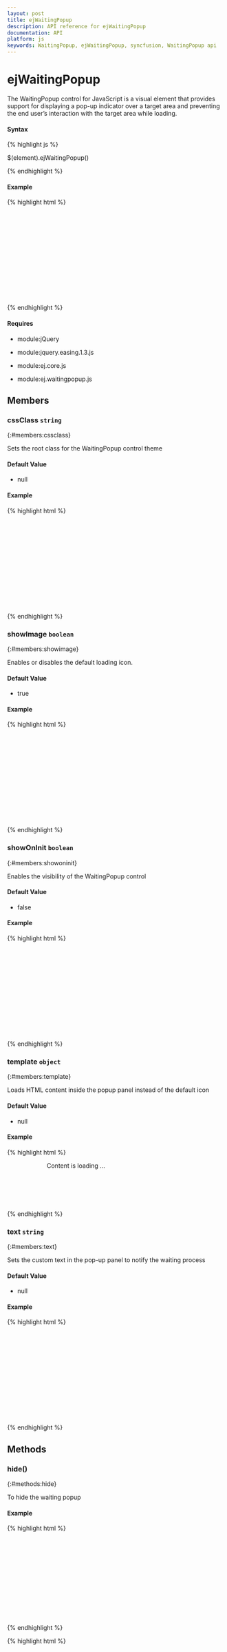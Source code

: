 ```yaml
---
layout: post
title: ejWaitingPopup
description: API reference for ejWaitingPopup
documentation: API
platform: js
keywords: WaitingPopup, ejWaitingPopup, syncfusion, WaitingPopup api 
---
```


# ejWaitingPopup



The WaitingPopup control for JavaScript is a visual element that provides support for displaying a pop-up indicator over a target area and preventing the end user’s interaction with the target area while loading.




#### Syntax

{% highlight js %}

$(element).ejWaitingPopup()

{% endhighlight %}




#### Example



{% highlight html %}
 
 <div id="target"></div>
<script>
// Simple waiting popup creation.
$("#target").ejWaitingPopup({ showOnInit: true });
</script>
<style>
              #target {
            height: 200px;
            width: 600px;
            margin: 0 auto;
        }

       #target_WaitingPopup .e-image {
            display: block;
            height: 70px;
        }
</style>

{% endhighlight %}







#### Requires





* module:jQuery


* module:jquery.easing.1.3.js


* module:ej.core.js


* module:ej.waitingpopup.js




## Members








### cssClass `string`
{:#members:cssclass}








Sets the root class for the WaitingPopup control theme




#### Default Value







* null








#### Example



{% highlight html %}
 
 <div id="target"></div>
<script>
//To Initialize the WaitingPopup with the cssClass  value specified. 
        $("#target").ejWaitingPopup({showOnInit: true, cssClass : 'gradient-lime '});
</script>
<style>
              #target {
            height: 200px;
            width: 600px;
            margin: 0 auto;
        }

       #target_WaitingPopup .e-image {
            display: block;
            height: 70px;
        }
</style>

{% endhighlight %}







### showImage `boolean`
{:#members:showimage}








Enables or disables the default loading icon.




#### Default Value







* true








#### Example



{% highlight html %}
 
 <div id="target"></div>
<script>
//To set showImage API value during initialization  
        $("#target").ejWaitingPopup({ showOnInit: true, showImage: false});
</script>
<style>
              #target {
            height: 200px;
            width: 600px;
            margin: 0 auto;
        }

       #target_WaitingPopup .e-image {
            display: block;
            height: 70px;
        }
</style>

{% endhighlight %}







### showOnInit `boolean`
{:#members:showoninit}








Enables the visibility of the WaitingPopup control




#### Default Value







* false








#### Example



{% highlight html %}
 
 <div id="target"></div>
<script>
//To set showOnInit API value during initialization  
        $("#target").ejWaitingPopup({ showOnInit: true});
</script>
<style>
              #target {
            height: 200px;
            width: 600px;
            margin: 0 auto;
        }

       #target_WaitingPopup .e-image {
            display: block;
            height: 70px;
        }
</style>

{% endhighlight %}







### template `object`
{:#members:template}








Loads HTML content inside the popup panel instead of the default icon




#### Default Value







* null








#### Example



{% highlight html %}
 
<div id="content">
  <div class="block">
  <div class="logo">
</div>
   <div class="text">
    <p> Content is loading ... </p>
     </div>
            </div>
<div class="loader">
</div>
</div>
<script>
//To Initialize the WaitingPopup control with the template value specified.
        $("#target").ejWaitingPopup({ showOnInit: true,template: $('#content') });
</script>
<style>
         
          .block {
            height: 76px;
        }

        .logo {
            background-image: url("themes/images/waitingpopup/js_logo.png");
            float: left;
            height: 100%;
            width: 77px;
            margin-right: 15px;
        }

        .txt {
            float: left;
            font-size: 17px;
            height: 100%;
            text-align: left;
        }

            .txt p {
                margin: 0;
            }

        .loader {
            background: url("themes/images/waitingpopup/load_light.gif") no-repeat scroll -5px 18px transparent;
            height: 40px;
            width: 100%;
        }

        .darktheme .loader {
            background-image: url("themes/images/waitingpopup/load_dark.gif");
        }

        #content {
            cursor: default;
            height: 112px;
            width: 275px;
        }
</style>
{% endhighlight %}







### text `string`
{:#members:text}








Sets the custom text in the pop-up panel to notify the waiting process




#### Default Value







* null








#### Example



{% highlight html %}
 
 <div id="target"></div>
<script>
//To Initialize the WaitingPopup with the text value specified
        $("#target").ejWaitingPopup({showOnInit: true, text: 'waiting&hellip;' });
</script>
<style>
              #target {
            height: 200px;
            width: 600px;
            margin: 0 auto;
        }

       #target_WaitingPopup .e-image {
            display: block;
            height: 70px;
        }
</style>

{% endhighlight %}





## Methods








### hide()
{:#methods:hide}








To hide the waiting popup





#### Example



{% highlight html %}
 
 <div id="target"></div>
<script>
$("#target").ejWaitingPopup({showOnInit: true});
// Initialize the WaitingPopup object.
  var popupObj = $("#target").data("ejWaitingPopup");
// Calls the hide method of WaitingPopup not to display.
popupObj.hide();
</script>
<style>
              #target {
            height: 200px;
            width: 600px;
            margin: 0 auto;
        }

       #target_WaitingPopup .e-image {
            display: block;
            height: 70px;
        }
</style>
{% endhighlight %}


{% highlight html %}
 
 <div id="target"></div>
<script>
$("#target").ejWaitingPopup({showOnInit: true});
// hide WaitingPopup using the hide method.
$("#target").ejWaitingPopup('hide');
</script>
<style>
              #target {
            height: 200px;
            width: 600px;
            margin: 0 auto;
        }

       #target_WaitingPopup .e-image {
            display: block;
            height: 70px;
        }
</style>
{% endhighlight %}







### refresh()
{:#methods:refresh}








Refreshes the WaitingPopup control by resetting the pop-up panel position and content position





#### Example



{% highlight html %}
 
 <div id="target"></div>
<script>
$("#target").ejWaitingPopup({showOnInit: true});
// Initialize the WaitingPopup object.
  var popupObj = $("#target").data("ejWaitingPopup");
popupObj.refresh();
</script>
<style>
              #target {
            height: 200px;
            width: 600px;
            margin: 0 auto;
        }

       #target_WaitingPopup .e-image {
            display: block;
            height: 70px;
        }
</style>

{% endhighlight %}


{% highlight html %}
 
 <div id="target"></div>
<script>
$("#target").ejWaitingPopup({showOnInit: true});
// Refresh the WaitingPopup using refresh method.
$("#target").ejWaitingPopup('refresh');
</script>
<style>
              #target {
            height: 200px;
            width: 600px;
            margin: 0 auto;
        }

       #target_WaitingPopup .e-image {
            display: block;
            height: 70px;
        }
</style>

{% endhighlight %}







### show()
{:#methods:show}








To show the waiting popup





#### Example



{% highlight html %}
 
 <div id="target"></div>
<script>
$("#target").ejWaitingPopup({showOnInit: true});
// Initialize the WaitingPopup object.
  var popupObj = $("#target").data("ejWaitingPopup");
// Calls the show method of WaitingPopup to display.
popupObj.show();
</script>
<style>
              #target {
            height: 200px;
            width: 600px;
            margin: 0 auto;
        }

       #target_WaitingPopup .e-image {
            display: block;
            height: 70px;
        }
</style>

{% endhighlight %}


{% highlight html %}
 
 <div id="target"></div>
<script>
$("#target").ejWaitingPopup({showOnInit: true});
// Display WaitingPopup using the show method.
$("#target").ejWaitingPopup("show");
</script>
<style>
              #target {
            height: 200px;
            width: 600px;
            margin: 0 auto;
        }

       #target_WaitingPopup .e-image {
            display: block;
            height: 70px;
        }
</style>
{% endhighlight %}





## Events








### create
{:#events:create}








Fires after Create waitingpopup successfully

<table class="params">
<thead>
<tr>
<th>Name</th>
<th>Type</th>
<th>Description</th>
</tr>
</thead>
<tbody>
<tr>
<td class="name">
cancel</td>
<td class="type"><span class="param-type">boolean</span></td>
<td class="description">returns the cancel option value</td>
</tr>
<tr>
<td class="name">
model</td>
<td class="type"><ts ref="ej.WaitingPopup.Model"/><span class="param-type">object</span></td>
<td class="description">returns the waitingpopup model</td>
</tr>
<tr>
<td class="name">
type</td>
<td class="type"><span class="param-type">string</span></td>
<td class="description">returns the name of the event</td>
</tr>
</tbody>
</table>




#### Example



{% highlight html %}
 
 <div id="target"></div>
<script>
//To Initialize the WaitingPopup with the text value specified with create event
        $("#target").ejWaitingPopup({showOnInit: true, text: 'waiting&hellip;',create: function (args) {} });
</script>
<style>
              #target {
            height: 200px;
            width: 600px;
            margin: 0 auto;
        }

       #target_WaitingPopup .e-image {
            display: block;
            height: 70px;
        }
</style>
{% endhighlight %}







### destroy
{:#events:destroy}








Fires after Destroy waitingpopup successfully

<table class="params">
<thead>
<tr>
<th>Name</th>
<th>Type</th>
<th>Description</th>
</tr>
</thead>
<tbody>
<tr>
<td class="name">
cancel</td>
<td class="type"><span class="param-type">boolean</span></td>
<td class="description">returns the cancel option value</td>
</tr>
<tr>
<td class="name">
model</td>
<td class="type"><ts ref="ej.WaitingPopup.Model"/><span class="param-type">object</span></td>
<td class="description">returns the waitingpopup model</td>
</tr>
<tr>
<td class="name">
type</td>
<td class="type"><span class="param-type">string</span></td>
<td class="description">returns the name of the event</td>
</tr>
</tbody>
</table>




#### Example



{% highlight html %}
 
 <div id="target"></div>
<script>
//To Initialize the WaitingPopup with the text value specified with destroy event
        $("#target").ejWaitingPopup({showOnInit: true, text: 'waiting&hellip;',destroy: function (args) {} });
</script>
<style>
            #target {
          height: 200px;
          width: 600px;
          margin: 0 auto;
      }

     #target_WaitingPopup .e-image {
          display: block;
          height: 70px;
      }
</style>

{% endhighlight %}




